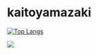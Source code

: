 # kaitoyamazaki

[![Top Langs](https://github-readme-stats.vercel.app/api/top-langs/?username={kaitoyamazaki})](https://github.com/anuraghazra/github-readme-stats)

![](http://github-profile-summary-cards.vercel.app/api/cards/profile-details?username=kaitoyamazaki&theme=default)